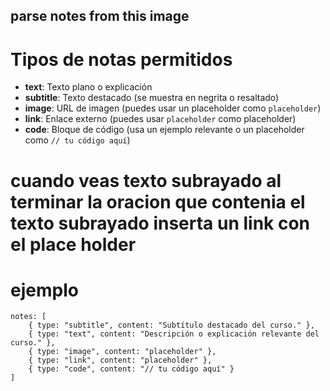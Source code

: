 ## parse notes from this image

# Tipos de notas permitidos
- **text**: Texto plano o explicación
- **subtitle**: Texto destacado (se muestra en negrita o resaltado)
- **image**: URL de imagen (puedes usar un placeholder como `placeholder`)
- **link**: Enlace externo (puedes usar `placeholder` como placeholder)
- **code**: Bloque de código (usa un ejemplo relevante o un placeholder como `// tu código aquí`)

# cuando veas texto subrayado al terminar la oracion que contenia el texto subrayado inserta un link con el place holder

# ejemplo
    notes: [
        { type: "subtitle", content: "Subtítulo destacado del curso." },
        { type: "text", content: "Descripción o explicación relevante del curso." },
        { type: "image", content: "placeholder" },
        { type: "link", content: "placeholder" },
        { type: "code", content: "// tu código aquí" }
    ]